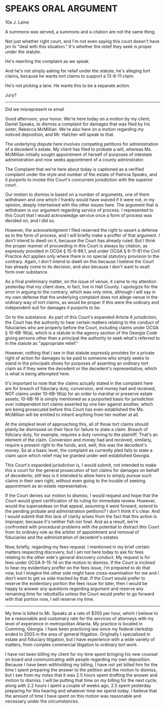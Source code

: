 # SPEAKS ORAL ARGUMENT

10a J. Laine


A summons was served, a summons and a citation are not the same thing.

Not just whether right court, and I'm not even saying this court doesn't have jxn to "deal with this situation." It's whether the relief they seek is proper under the statute. 

He's rewriting the complaint as we speak.

And he's not simply asking for relief under the statute, he's alleging tort claims, because he wants tort claims to support a 13-6-11 claim.

He's not picking a lane. He wants this to be a separate action.

Jury?

---

Did we misrepresent re email



































Good afternoon, your honor. We're here today on a motion by my client, Daniel Speaks, to dismiss a complaint for damages that was filed by his sister, Rebecca McMillian. We're also here on a motion regarding my noticed deposition, and Mr. Hatcher will speak to that.

The underlying dispute here involves competing petitions for administration of a decedent's estate. My client has filed to probate a will, whereas Ms. McMillian initially sought appointment of herself of purposes of intestate administration and now seeks appointment of a county adminstrator. 

The Complaint that we're here about today is captioned as a verified complaint under the style and number of the estate of Patricia Speaks, and it purports to invoke this Court's concurrent jurisdiction with the superior court.

Our motion to dismiss is based on a number of arguments, one of them withdrawn and one which I frankly would have waived if it were not, in my opinion, deeply intertwined with the other issues here. The argument that is withdrawn is our argument regarding *service* of process. I represented to this Court that I would acknowledge service once a form of process was decided on, and I did so. 

However, the acknowledgment I filed reserved the right to assert a defense as to the form of process, and I will briefly make a proffer of that argument. I don't intend to dwell on it, because the Court has already ruled. But I think the proper manner of proceeding in this Court is always by citation, as expressly provided in OCGA § 15-9-86.1, and under OCGA § 9-11-81 the Civil Practice Act applies only where there is no special statutory provision to the contrary. Again, I don't intend to dwell on this because I believe the Court has already come to its decision, and also because I don't want to exalt form over substance.

As a final preliminary matter, on the issue of venue, it came to my attention yesterday that my client does, in fact, live in Hall County. I apologize for the error in arguing to the contrary, which was only mine, although I will say in my own defense that the underlying complaint does not allege venue in the ordinary way of tort claims, as would be proper if this were the ordinary and independent suit for damages it purports to be.

On to the substance. As part of this Court's expanded Article 6 jurisdiction, the Court has the authority to hear certain matters relating to the conduct of fiduciaries who are properly before the Court, including claims under OCGA § 10-6B-16(a), which is a statute in the agency section of the Georgia Code giving persons other than a principal the authority to seek what's referred to in the statute as "appropriate relief."

However, nothing that I see in that statute expressly provides for a private right of action for damages to be paid to someone who simply seeks to stand in the principals shoes for purposes of asserting an ordinary tort claim as if they were the decedent or the decedent's representative, which is what is being attempted here. 

It's important to note that the claims actually stated in the complaint here are for breach of fiduciary duty, conversion, and money had and received, NOT claims under 10-6B-16(a) for an order to marshal or preserve estate assets; 10-6B-16 is simply mentioned as a purported basis for jurisdiction over independent tort claims asserted by one heir against another, which are being prosecuted before this Court has even established the Ms. McMillian will be entitled to inherit anything from her mother at all. 

At the simplest level of approaching this, all of those tort claims should plainly be dismissed on their face for failure to state a claim. Breach of fidiciary duty, for example, requires a duty running to the plaintiff. That's an element of the claim. Conversion and money had and recieved, similarly, require a present right to the funds, and, well, this was the decedent's money. So at a basic level, the complaint as currently pled fails to state a claim upon which relief may be granted under well established Georgia.

This Court's expanded jurisdiction is, I would submit, not intended to make this a court for the general prosecution of tort claims for damages on behalf of decedents; still less is it intended to allow heirs to simply pursue such claims in their own right, without even going to the trouble of seeking appointment as an estate representative.

If the Court denies our motion to dismiss, I would request and hope that the Court would grant certification of its ruling for immediate review. However, would the supersedeas on that appeal, assuming it went forward, extend to the pending probate and administration petitions? I don't think it's clear. And I would submit that this lack of clarity arises from the fact that this action is improper, because it's neither fish nor fowl. And as a result, we're confronted with procedural problems with the potential to distract this Court from its ordinary role as the arbiter of appointment and removal of fiduciaries and the administration of decedent's estates.

Now, briefly, regarding my fees request. I mentioned in my brief certain matters respecting discovery, but I am not here today to ask for fees relating to the other side's general discovery conduct. My request is for fees under OCGA       9-15-14 on the motion to dismiss. If the Court is inclined to hear my evidentiary proffer on the fees issue, I'm prepared to do that now, but I imagine the other side might have cross-examination for me and I don't want to get us side-tracked by that. If the Court would prefer to reserve the evidentiary portion the fees issue for later, then I would be happy to answer any questions regarding argument and reserve any remaining time for rebuttalSo unless the Court would prefer to go forward with that portion now, I will reserve my time.

---

My time is billed to Mr. Speaks at a rate of $350 per hour, which I believe to be a reasonable and customary rate for the services of attorneys with my level of experience in metropolitan Atlanta. My practice is located in Cumming, Georgia. I have been practicing law since my federal clerkship ended in 2003 in the area of general litigation. Originally I specialized in estate and fiduciary litigation, but I have experience with a wide variety of matters, from complex commercial litigation to ordinary tort work.

I have not been billing my client for my time spent bringing his new counsel on board and communicating with people regarding my own deposition. Because I have been withholding my billing, I have not yet billed him for the time I spent preparing the answer to the petition and the motion to dismiss, but I see from my notes that it was 2.5 hours spent drafting the answer and motion to dismiss. I will be putting that time on my billing for the next cycle, along with 2.2 hours I spent a couple of weeks ago, 2.5 spent yesterday preparing for this hearing and whatever time we spend today. I believe that the amount of time I have spent on this motion was reasonable and necessary under the circumstances.



